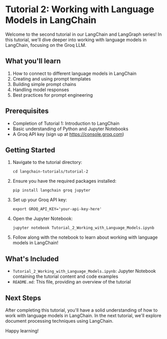 # Tutorial 2: Working with Language Models in LangChain

Welcome to the second tutorial in our LangChain and LangGraph series! In this tutorial, we'll dive deeper into working with language models in LangChain, focusing on the Groq LLM.

## What you'll learn

1. How to connect to different language models in LangChain
2. Creating and using prompt templates
3. Building simple prompt chains
4. Handling model responses
5. Best practices for prompt engineering

## Prerequisites

- Completion of Tutorial 1: Introduction to LangChain
- Basic understanding of Python and Jupyter Notebooks
- A Groq API key (sign up at https://console.groq.com)

## Getting Started

1. Navigate to the tutorial directory:
   ```
   cd langchain-tutorials/tutorial-2
   ```

2. Ensure you have the required packages installed:
   ```
   pip install langchain groq jupyter
   ```

3. Set up your Groq API key:
   ```
   export GROQ_API_KEY='your-api-key-here'
   ```

4. Open the Jupyter Notebook:
   ```
   jupyter notebook Tutorial_2_Working_with_Language_Models.ipynb
   ```

5. Follow along with the notebook to learn about working with language models in LangChain!

## What's Included

- `Tutorial_2_Working_with_Language_Models.ipynb`: Jupyter Notebook containing the tutorial content and code examples
- `README.md`: This file, providing an overview of the tutorial

## Next Steps

After completing this tutorial, you'll have a solid understanding of how to work with language models in LangChain. In the next tutorial, we'll explore document processing techniques using LangChain.

Happy learning!